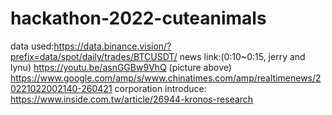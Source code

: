 # hackathon-2022-cuteanimals
data used:https://data.binance.vision/?prefix=data/spot/daily/trades/BTCUSDT/
news link:(0:10~0:15, jerry and lynu) https://youtu.be/asnGGBw9VhQ
(picture above) https://www.google.com/amp/s/www.chinatimes.com/amp/realtimenews/20221022002140-260421
corporation introduce: https://www.inside.com.tw/article/26944-kronos-research
